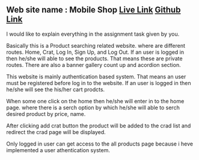 ## Web site name : Mobile Shop [Live Link](https://build-with-innovation-private-limited-task.surge.sh) [Github Link](https://github.com/DeveloperAlihasan404439/Mobile-Shop-internship-task)

I would like to explain everything in the assignment task given by you.

Basically this is a Product searching related website. where are different routes. Home, Crat, Log In, Sign Up, and Log Out. If an user is logged in then he/she will able to see the products. That means these are private routes. There are also a banner gallery count up and acordion section.

This website is mainly authentication based system. That means an user must be registered before log in to the website. If an user is logged in then he/she will see the his/her cart prodcts.

When some one click on the home then he/she will enter in to the home page. where there is a serch option by which he/she will able to serch desired product by price, name.

After clicking add crat button the product will be added to the crad list and redirect the crad page will be displayed.

Only logged in user can get access to the all products page because i heve implemented a user athentication system.
